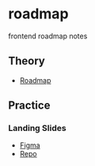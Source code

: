 # roadmap
frontend roadmap notes

## Theory
- [Roadmap](https://roadmap.sh/frontend)

## Practice
### Landing Slides
- [Figma](https://www.figma.com/design/2A8HjM30lucYb90BzQfNoD/Slides?node-id=0-1&p=f&t=Wf9x8vLYJY7hrtpl-0)
- [Repo](https://github.com/akmaevvs/Slides-Landing)
